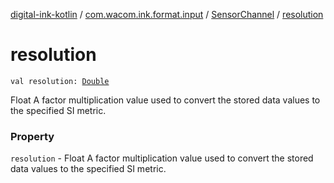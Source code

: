 [digital-ink-kotlin](../../index.md) / [com.wacom.ink.format.input](../index.md) / [SensorChannel](index.md) / [resolution](./resolution.md)

# resolution

`val resolution: `[`Double`](https://kotlinlang.org/api/latest/jvm/stdlib/kotlin/-double/index.html)

Float A factor multiplication value used to convert the stored data values to the specified SI metric.

### Property

`resolution` - Float A factor multiplication value used to convert the stored data values to the specified SI metric.